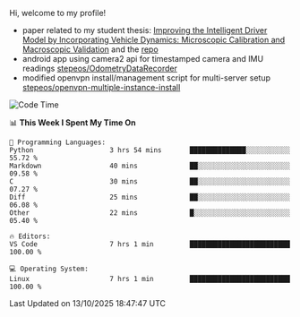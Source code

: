 Hi, welcome to my profile!

* paper related to my student thesis: [Improving the Intelligent Driver Model by Incorporating Vehicle Dynamics: Microscopic Calibration and Macroscopic Validation](https://doi.org/10.48550/arXiv.2408.03722) and the [repo](https://github.com/stepeos/pycarmodel_calibration)
* android app using camera2 api for timestamped camera and IMU readings [stepeos/OdometryDataRecorder](https://github.com/stepeos/OdometryDataRecorder)
* modified openvpn install/management script for multi-server setup [stepeos/openvpn-multiple-instance-install](https://github.com/stepeos/openvpn-multiple-instance-install)

<!--START_SECTION:waka-->
![Code Time](http://img.shields.io/badge/Code%20Time-2%2C186%20hrs%2041%20mins-blue)

📊 **This Week I Spent My Time On** 

```text
💬 Programming Languages: 
Python                   3 hrs 54 mins       ██████████████░░░░░░░░░░░   55.72 % 
Markdown                 40 mins             ██░░░░░░░░░░░░░░░░░░░░░░░   09.58 % 
C                        30 mins             ██░░░░░░░░░░░░░░░░░░░░░░░   07.27 % 
Diff                     25 mins             ██░░░░░░░░░░░░░░░░░░░░░░░   06.08 % 
Other                    22 mins             █░░░░░░░░░░░░░░░░░░░░░░░░   05.40 % 

🔥 Editors: 
VS Code                  7 hrs 1 min         █████████████████████████   100.00 % 

💻 Operating System: 
Linux                    7 hrs 1 min         █████████████████████████   100.00 % 
```


 Last Updated on 13/10/2025 18:47:47 UTC
<!--END_SECTION:waka-->
